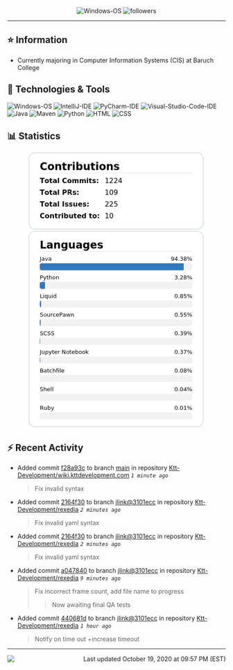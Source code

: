 <div align="center">
    <img 
        src="https://img.shields.io/badge/OS-Windows-informational?style=for-the-badge&color=3278be"
        alt="Windows-OS">
    <img 
        src="https://img.shields.io/github/followers/katsute?color=3278be&style=for-the-badge"
        alt="followers">
</div>

<hr>

## ⭐ Information

 - Currently majoring in Computer Information Systems (CIS) at Baruch College

## 🔧 Technologies & Tools

<img 
    src="https://img.shields.io/badge/OS-Windows-informational?style=flat-square&color=3278be"
    alt="Windows-OS">
<img 
    src="https://img.shields.io/badge/Editor-IntelliJ_IDEA-informational?style=flat-square&logo=intellij-idea&logoColor=white&color=3278be"
    alt="IntelliJ-IDE">
<img 
    src="https://img.shields.io/badge/Editor-PyCharm-informational?style=flat-square&logo=pycharm&logoColor=white&color=3278be"
    alt="PyCharm-IDE">
<img 
    src="https://img.shields.io/badge/Editor-Visual_Studio_Code-informational?style=flat-square&logo=Visual-Studio-Code&logoColor=white&color=3278be"
    alt="Visual-Studio-Code-IDE">
<img 
    src="https://img.shields.io/badge/Code-Java-informational?style=flat-square&logo=java&logoColor=white&color=3278be"
    alt="Java">
<img 
    src="https://img.shields.io/badge/Tools-Maven-informational?style=flat-square&logo=apache-maven&logoColor=white&color=3278be"
    alt="Maven">
<img 
    src="https://img.shields.io/badge/Code-Python-informational?style=flat-square&logo=python&logoColor=white&color=3278be"
    alt="Python">
<img 
    src="https://img.shields.io/badge/Code-HTML-informational?style=flat-square&logo=html5&logoColor=white&color=3278be"
    alt="HTML">
<img 
    src="https://img.shields.io/badge/Code-CSS-informational?style=flat-square&logo=css-wizardry&logoColor=white&color=3278be"
    alt="CSS">

## 📊 Statistics
<div align="center">
    <a href="https://github.com/Katsute/">
        <img src="https://github.com/Katsute/Katsute/blob/main/contributions.png">
    </a>
    <a href="https://github.com/Katsute/">
        <img src="https://github.com/Katsute/Katsute/blob/main/languages.png">
    </a>
</div>

## ⚡ Recent Activity

 - Added commit [f28a93c](https://github.com/Ktt-Development/wiki.kttdevelopment.com/commit/f28a93cb8e0da88dda4d949f7a9d951df038b1fb) to branch [main](https://github.com/Ktt-Development/wiki.kttdevelopment.com/tree/main) in repository [Ktt-Development/wiki.kttdevelopment.com](https://github.com/Ktt-Development/wiki.kttdevelopment.com)  *`1 minute ago`*
   > Fix invalid syntax
 - Added commit [2164f30](https://github.com/Ktt-Development/rexedia/commit/2164f307cb22223a3edd08352b1573c1316b6df8) to branch [jlink@3101ecc](https://github.com/Ktt-Development/rexedia/tree/jlink@3101ecc) in repository [Ktt-Development/rexedia](https://github.com/Ktt-Development/rexedia)  *`2 minutes ago`*
   > Fix invalid yaml syntax
 - Added commit [2164f30](https://github.com/Ktt-Development/rexedia/commit/2164f307cb22223a3edd08352b1573c1316b6df8) to branch [jlink@3101ecc](https://github.com/Ktt-Development/rexedia/tree/jlink@3101ecc) in repository [Ktt-Development/rexedia](https://github.com/Ktt-Development/rexedia)  *`2 minutes ago`*
   > Fix invalid yaml syntax
 - Added commit [a047840](https://github.com/Ktt-Development/rexedia/commit/a047840ddc0f41146d5184abaec49936e7e9dcbe) to branch [jlink@3101ecc](https://github.com/Ktt-Development/rexedia/tree/jlink@3101ecc) in repository [Ktt-Development/rexedia](https://github.com/Ktt-Development/rexedia)  *`9 minutes ago`*
   > Fix incorrect frame count, add file name to progress
   >  > Now awaiting final QA tests
 - Added commit [440681d](https://github.com/Ktt-Development/rexedia/commit/440681d471eefb21b4e6cb26610dd49ee66408e9) to branch [jlink@3101ecc](https://github.com/Ktt-Development/rexedia/tree/jlink@3101ecc) in repository [Ktt-Development/rexedia](https://github.com/Ktt-Development/rexedia)  *`1 hour ago`*
   > Notify on time out +increase timeout

---
<img align="left" src="https://github.com/Katsute/Katsute/workflows/Update%20README.md/badge.svg"><p align="right">Last updated October 19, 2020 at 09:57 PM (EST)</p>
